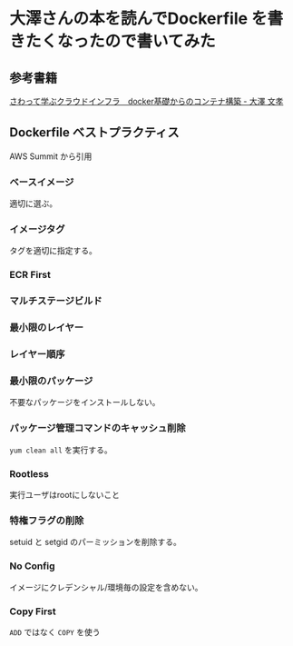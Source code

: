 # 大澤さんの本を読んでDockerfile を書きたくなったので書いてみた

## 参考書籍

[さわって学ぶクラウドインフラ　docker基礎からのコンテナ構築 - 大澤 文孝](https://www.amazon.co.jp/dp/B089VZXX63/ref=cm_sw_r_tw_dp_PV8T2D7AJ0KXCHTHRJBR)

## Dockerfile ベストプラクティス

AWS Summit から引用

### ベースイメージ

適切に選ぶ。

### イメージタグ

タグを適切に指定する。

### ECR First

### マルチステージビルド

### 最小限のレイヤー

### レイヤー順序

### 最小限のパッケージ

不要なパッケージをインストールしない。

### パッケージ管理コマンドのキャッシュ削除

`yum clean all` を実行する。

### Rootless

実行ユーザはrootにしないこと

### 特権フラグの削除

setuid と setgid のパーミッションを削除する。

### No Config

イメージにクレデンシャル/環境毎の設定を含めない。

### Copy First

`ADD` ではなく `COPY` を使う

